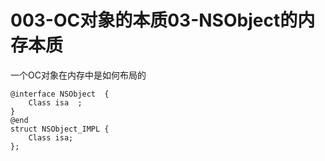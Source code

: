 # 003-OC对象的本质03-NSObject的内存本质

一个OC对象在内存中是如何布局的

```
@interface NSObject  {
    Class isa  ;
}
@end
struct NSObject_IMPL {
	Class isa;
};

```

